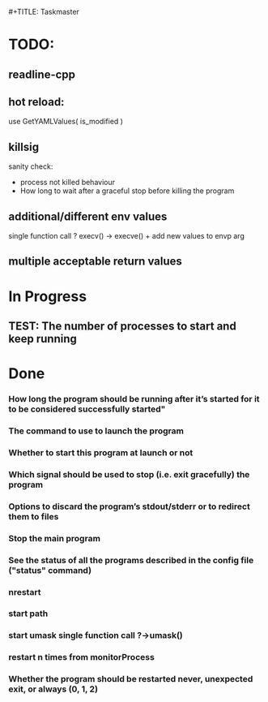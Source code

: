 #+TITLE: Taskmaster

# TODO:
## readline-cpp
## hot reload:
use GetYAMLValues( is_modified )
## killsig
sanity check:
- process not killed behaviour
- How long to wait after a graceful stop before killing the program
## additional/different env values
single function call ? execv() -> execve() + add new values to envp arg
## multiple acceptable return values

# In Progress
## TEST: The number of processes to start and keep running

# Done
###  How long the program should be running after it’s started for it to be considered successfully started"
###  The command to use to launch the program
###  Whether to start this program at launch or not
###  Which signal should be used to stop (i.e. exit gracefully) the program
###  Options to discard the program’s stdout/stderr or to redirect them to files
###  Stop the main program
###  See the status of all the programs described in the config file ("status" command)
###  nrestart
###  start path
###  start umask single function call ?->umask()
###  restart n times from monitorProcess
###  Whether the program should be restarted never, unexpected exit, or always (0, 1, 2)
